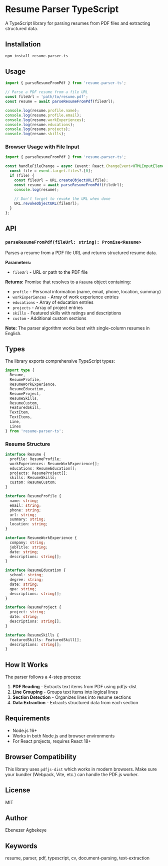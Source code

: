 # Resume Parser TypeScript

A TypeScript library for parsing resumes from PDF files and extracting structured data.

## Installation

```bash
npm install resume-parser-ts
```

## Usage

```typescript
import { parseResumeFromPdf } from 'resume-parser-ts';

// Parse a PDF resume from a file URL
const fileUrl = 'path/to/resume.pdf';
const resume = await parseResumeFromPdf(fileUrl);

console.log(resume.profile.name);
console.log(resume.profile.email);
console.log(resume.workExperiences);
console.log(resume.educations);
console.log(resume.projects);
console.log(resume.skills);
```

### Browser Usage with File Input

```typescript
import { parseResumeFromPdf } from 'resume-parser-ts';

const handleFileChange = async (event: React.ChangeEvent<HTMLInputElement>) => {
  const file = event.target.files?.[0];
  if (file) {
    const fileUrl = URL.createObjectURL(file);
    const resume = await parseResumeFromPdf(fileUrl);
    console.log(resume);
    
    // Don't forget to revoke the URL when done
    URL.revokeObjectURL(fileUrl);
  }
};
```

## API

### `parseResumeFromPdf(fileUrl: string): Promise<Resume>`

Parses a resume from a PDF file URL and returns structured resume data.

**Parameters:**
- `fileUrl` - URL or path to the PDF file

**Returns:** Promise that resolves to a `Resume` object containing:
- `profile` - Personal information (name, email, phone, location, summary)
- `workExperiences` - Array of work experience entries
- `educations` - Array of education entries  
- `projects` - Array of project entries
- `skills` - Featured skills with ratings and descriptions
- `custom` - Additional custom sections

**Note:** The parser algorithm works best with single-column resumes in English.

## Types

The library exports comprehensive TypeScript types:

```typescript
import type { 
  Resume,
  ResumeProfile,
  ResumeWorkExperience,
  ResumeEducation,
  ResumeProject,
  ResumeSkills,
  ResumeCustom,
  FeaturedSkill,
  TextItem,
  TextItems,
  Line,
  Lines
} from 'resume-parser-ts';
```

### Resume Structure

```typescript
interface Resume {
  profile: ResumeProfile;
  workExperiences: ResumeWorkExperience[];
  educations: ResumeEducation[];
  projects: ResumeProject[];
  skills: ResumeSkills;
  custom: ResumeCustom;
}

interface ResumeProfile {
  name: string;
  email: string;
  phone: string;
  url: string;
  summary: string;
  location: string;
}

interface ResumeWorkExperience {
  company: string;
  jobTitle: string;
  date: string;
  descriptions: string[];
}

interface ResumeEducation {
  school: string;
  degree: string;
  date: string;
  gpa: string;
  descriptions: string[];
}

interface ResumeProject {
  project: string;
  date: string;
  descriptions: string[];
}

interface ResumeSkills {
  featuredSkills: FeaturedSkill[];
  descriptions: string[];
}
```

## How It Works

The parser follows a 4-step process:

1. **PDF Reading** - Extracts text items from PDF using pdfjs-dist
2. **Line Grouping** - Groups text items into logical lines
3. **Section Detection** - Organizes lines into resume sections
4. **Data Extraction** - Extracts structured data from each section

## Requirements

- Node.js 16+
- Works in both Node.js and browser environments
- For React projects, requires React 18+

## Browser Compatibility

This library uses `pdfjs-dist` which works in modern browsers. Make sure your bundler (Webpack, Vite, etc.) can handle the PDF.js worker.

## License

MIT

## Author

Ebenezer Agbekeye

## Keywords

resume, parser, pdf, typescript, cv, document-parsing, text-extraction
